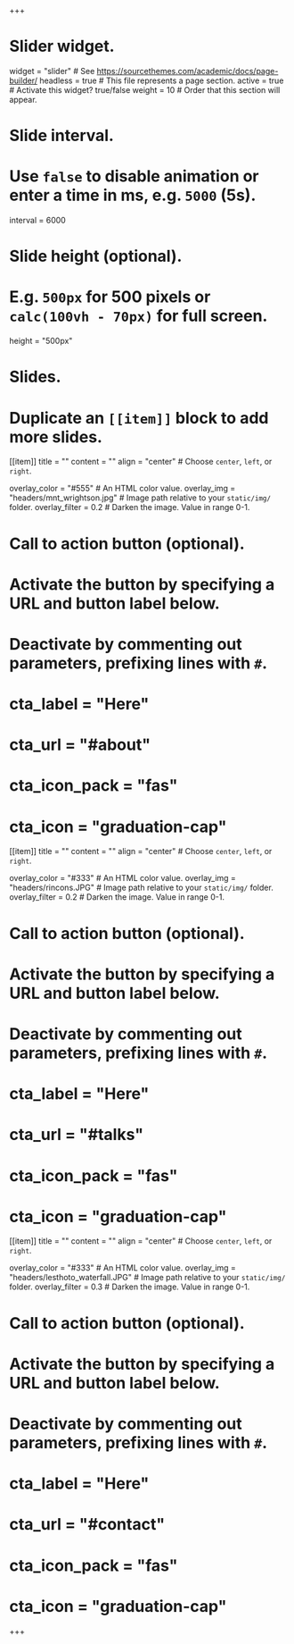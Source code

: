 +++
# Slider widget.
widget = "slider"  # See https://sourcethemes.com/academic/docs/page-builder/
headless = true  # This file represents a page section.
active = true # Activate this widget? true/false
weight = 10  # Order that this section will appear.

# Slide interval.
# Use `false` to disable animation or enter a time in ms, e.g. `5000` (5s).
interval = 6000

# Slide height (optional).
# E.g. `500px` for 500 pixels or `calc(100vh - 70px)` for full screen.
height = "500px"

# Slides.
# Duplicate an `[[item]]` block to add more slides.

[[item]]
  title = ""
  content = ""
  align = "center" # Choose `center`, `left`, or `right`.

  overlay_color = "#555"  # An HTML color value.
  overlay_img = "headers/mnt_wrightson.jpg"  # Image path relative to your `static/img/` folder.
  overlay_filter = 0.2  # Darken the image. Value in range 0-1.
  
  # Call to action button (optional).
  #  Activate the button by specifying a URL and button label below.
  #  Deactivate by commenting out parameters, prefixing lines with `#`.
  #  cta_label = "Here"
  #  cta_url = "#about"
  #  cta_icon_pack = "fas"
  #  cta_icon = "graduation-cap"
  
[[item]]
  title = ""
  content = ""
  align = "center"  # Choose `center`, `left`, or `right`.

  overlay_color = "#333"  # An HTML color value.
  overlay_img = "headers/rincons.JPG"  # Image path relative to your `static/img/` folder.
  overlay_filter = 0.2  # Darken the image. Value in range 0-1.
  
  # Call to action button (optional).
  #   Activate the button by specifying a URL and button label below.
  #   Deactivate by commenting out parameters, prefixing lines with `#`.
  #  cta_label = "Here"
  #  cta_url = "#talks"
  #  cta_icon_pack = "fas"
  #  cta_icon = "graduation-cap"
  
[[item]]
  title = ""
  content = ""
  align = "center"  # Choose `center`, `left`, or `right`.
  
  overlay_color = "#333"  # An HTML color value.
  overlay_img = "headers/lesthoto_waterfall.JPG"  # Image path relative to your `static/img/` folder.
  overlay_filter = 0.3  # Darken the image. Value in range 0-1.
  
  # Call to action button (optional).
  #   Activate the button by specifying a URL and button label below.
  #   Deactivate by commenting out parameters, prefixing lines with `#`.
  #  cta_label = "Here"
  #  cta_url = "#contact"
  #  cta_icon_pack = "fas"
  #  cta_icon = "graduation-cap"
+++
